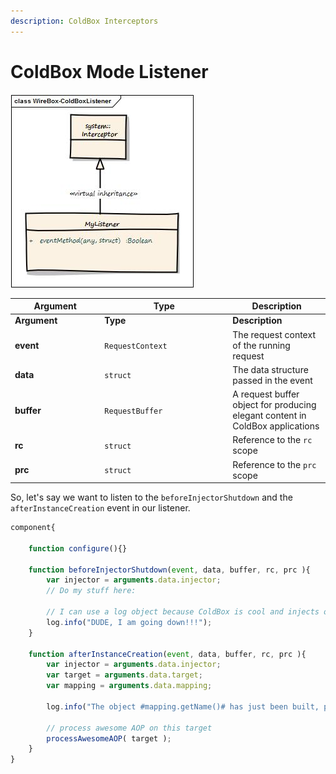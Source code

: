 ```yaml
---
description: ColdBox Interceptors
---
```


# ColdBox Mode Listener

![](../../../.gitbook/assets/coldBoxListener.jpg)

<table data-header-hidden><thead><tr><th width="129.33333333333331">Argument</th><th width="191">Type</th><th>Description</th></tr></thead><tbody><tr><td><strong>Argument</strong></td><td><strong>Type</strong></td><td><strong>Description</strong></td></tr><tr><td><strong>event</strong></td><td><code>RequestContext</code></td><td>The request context of the running request</td></tr><tr><td><strong>data</strong></td><td><code>struct</code></td><td>The data structure passed in the event</td></tr><tr><td><strong>buffer</strong></td><td><code>RequestBuffer</code></td><td>A request buffer object for producing elegant content in ColdBox applications</td></tr><tr><td><strong>rc</strong></td><td><code>struct</code></td><td>Reference to the <code>rc</code> scope</td></tr><tr><td><strong>prc</strong></td><td><code>struct</code></td><td>Reference to the <code>prc</code> scope</td></tr></tbody></table>

So, let's say we want to listen to the `beforeInjectorShutdown` and the `afterInstanceCreation` event in our listener.

```javascript
component{

    function configure(){}

    function beforeInjectorShutdown(event, data, buffer, rc, prc ){
        var injector = arguments.data.injector;
        // Do my stuff here:

        // I can use a log object because ColdBox is cool and injects one for me already.
        log.info("DUDE, I am going down!!!");
    }

    function afterInstanceCreation(event, data, buffer, rc, prc ){
        var injector = arguments.data.injector;
        var target = arguments.data.target;
        var mapping = arguments.data.mapping;

        log.info("The object #mapping.getName()# has just been built, performing my awesome AOP processing on it.");

        // process awesome AOP on this target
        processAwesomeAOP( target );
    }
}
```

